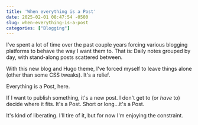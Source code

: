 ```yaml
---
title: 'When everything is a Post'
date: 2025-02-01 08:47:54 -0500
slug: when-everything-is-a-post
categories: ["Blogging"]
---
```


I've spent a lot of time over the past couple years forcing various blogging platforms to behave the way I want them to. That is: Daily notes grouped by day, with stand-along posts scattered between.

<!--more-->

With this new blog and Hugo theme, I've forced myself to leave things alone (other than some CSS tweaks). It's a relief.

Everything is a Post, here.

If I want to publish something, it's a new post. I don't get to (or _have_ to) decide where it fits. It's a Post. Short or long...it's a Post.

It's kind of liberating. I'll tire of it, but for now I'm enjoying the constraint.
